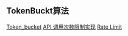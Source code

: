 ## TokenBuckt算法
[Token_bucket](https://en.wikipedia.org/wiki/Token_bucket)
[API 调用次数限制实现](https://zhuanlan.zhihu.com/p/20872901)
[Rate Limit](https://www.cnblogs.com/exceptioneye/p/4783904.html)
